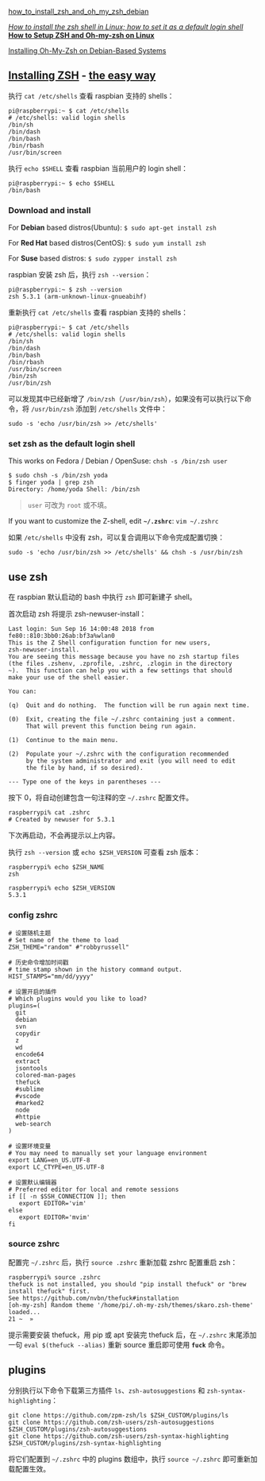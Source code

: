 [how_to_install_zsh_and_oh_my_zsh_debian](https://www.reddit.com/r/debian/comments/72wp4t/how_to_install_zsh_and_oh_my_zsh_debian/)

[*How to install the zsh shell in Linux; how to set it as a default login shell*](http://linuxg.net/how-to-install-zsh-shell-how-to-set-it-as-a-default-login-shell/)  
[**How to Setup ZSH and Oh-my-zsh on Linux**](https://www.howtoforge.com/tutorial/how-to-setup-zsh-and-oh-my-zsh-on-linux/)  

[Installing Oh-My-Zsh on Debian-Based Systems](http://www.hildeberto.com/2018/02/oh-my-zsh.html)  

## [Installing ZSH](https://github.com/robbyrussell/oh-my-zsh/wiki/Installing-ZSH) - [the easy way](https://gist.github.com/derhuerst/12a1558a4b408b3b2b6e)

执行 `cat /etc/shells` 查看 raspbian 支持的 shells：

```shell
pi@raspberrypi:~ $ cat /etc/shells
# /etc/shells: valid login shells
/bin/sh
/bin/dash
/bin/bash
/bin/rbash
/usr/bin/screen
```

执行 `echo $SHELL` 查看 raspbian 当前用户的 login shell：

```shell
pi@raspberrypi:~ $ echo $SHELL
/bin/bash
```

### Download and install

For **Debian** based distros(Ubuntu): `$ sudo apt-get install zsh`

For **Red Hat** based distros(CentOS): `$ sudo yum install zsh`

For **Suse** based distros: `$ sudo zypper install zsh`

raspbian 安装 zsh 后，执行 `zsh --version`：

```shell
pi@raspberrypi:~ $ zsh --version
zsh 5.3.1 (arm-unknown-linux-gnueabihf)
```

重新执行 `cat /etc/shells` 查看 raspbian 支持的 shells：

```shell
pi@raspberrypi:~ $ cat /etc/shells
# /etc/shells: valid login shells
/bin/sh
/bin/dash
/bin/bash
/bin/rbash
/usr/bin/screen
/bin/zsh
/usr/bin/zsh
```

可以发现其中已经新增了 `/bin/zsh`（`/usr/bin/zsh`），如果没有可以执行以下命令，将 `/usr/bin/zsh` 添加到 `/etc/shells` 文件中：

```shell
sudo -s 'echo /usr/bin/zsh >> /etc/shells'
```

### set zsh as the default login shell

This works on Fedora / Debian / OpenSuse: `chsh -s /bin/zsh user`

```shell
$ sudo chsh -s /bin/zsh yoda
$ finger yoda | grep zsh
Directory: /home/yoda Shell: /bin/zsh
```

> `user` 可改为 `root` 或不填。

If you want to customize the Z-shell, edit **`~/.zshrc`**: `vim ~/.zshrc`

如果 `/etc/shells` 中没有 zsh，可以复合调用以下命令完成配置切换：

```shell
sudo -s 'echo /usr/bin/zsh >> /etc/shells' && chsh -s /usr/bin/zsh
```

## use zsh

在 raspbian 默认启动的 bash 中执行 `zsh` 即可新建子 shell。

首次启动 zsh 将提示 zsh-newuser-install：

```shell
Last login: Sun Sep 16 14:00:48 2018 from fe80::810:3bb0:26ab:bf3a%wlan0
This is the Z Shell configuration function for new users,
zsh-newuser-install.
You are seeing this message because you have no zsh startup files
(the files .zshenv, .zprofile, .zshrc, .zlogin in the directory
~).  This function can help you with a few settings that should
make your use of the shell easier.

You can:

(q)  Quit and do nothing.  The function will be run again next time.

(0)  Exit, creating the file ~/.zshrc containing just a comment.
     That will prevent this function being run again.

(1)  Continue to the main menu.

(2)  Populate your ~/.zshrc with the configuration recommended
     by the system administrator and exit (you will need to edit
     the file by hand, if so desired).

--- Type one of the keys in parentheses ---
```

按下 0，将自动创建包含一句注释的空 `~/.zshrc` 配置文件。

```shell
raspberrypi% cat .zshrc
# Created by newuser for 5.3.1
```

下次再启动，不会再提示以上内容。

执行 `zsh --version` 或 `echo $ZSH_VERSION` 可查看 zsh 版本：

```shell
raspberrypi% echo $ZSH_NAME
zsh

raspberrypi% echo $ZSH_VERSION
5.3.1
```

### config zshrc

```shell
# 设置随机主题
# Set name of the theme to load
ZSH_THEME="random" #"robbyrussell"

# 历史命令增加时间戳
# time stamp shown in the history command output.
HIST_STAMPS="mm/dd/yyyy"

# 设置开启的插件
# Which plugins would you like to load?
plugins=(
  git
  debian
  svn
  copydir
  z
  wd
  encode64
  extract
  jsontools
  colored-man-pages
  thefuck
  #sublime
  #vscode
  #marked2
  node
  #httpie
  web-search
)

# 设置环境变量
# You may need to manually set your language environment
export LANG=en_US.UTF-8
export LC_CTYPE=en_US.UTF-8

# 设置默认编辑器
# Preferred editor for local and remote sessions
if [[ -n $SSH_CONNECTION ]]; then
   export EDITOR='vim'
else
   export EDITOR='mvim'
fi
```

### source zshrc

配置完 `~/.zshrc` 后，执行 `source .zshrc` 重新加载 zshrc 配置重启 zsh：

```shell
raspberrypi% source .zshrc
thefuck is not installed, you should "pip install thefuck" or "brew install thefuck" first.
See https://github.com/nvbn/thefuck#installation
[oh-my-zsh] Random theme '/home/pi/.oh-my-zsh/themes/skaro.zsh-theme' loaded...
21 ~  »
```

提示需要安装 thefuck，用 pip 或 apt 安装完 thefuck 后，在 `~/.zshrc` 末尾添加一句 `eval $(thefuck --alias)` 重新 source 重启即可使用 **`fuck`** 命令。

## plugins

分别执行以下命令下载第三方插件 `ls`、`zsh-autosuggestions` 和 `zsh-syntax-highlighting`：

```shell
git clone https://github.com/zpm-zsh/ls $ZSH_CUSTOM/plugins/ls
git clone https://github.com/zsh-users/zsh-autosuggestions $ZSH_CUSTOM/plugins/zsh-autosuggestions
git clone https://github.com/zsh-users/zsh-syntax-highlighting $ZSH_CUSTOM/plugins/zsh-syntax-highlighting
```

将它们配置到 `~/.zshrc` 中的 plugins 数组中，执行 `source ~/.zshrc` 即可重新加载配置生效。
